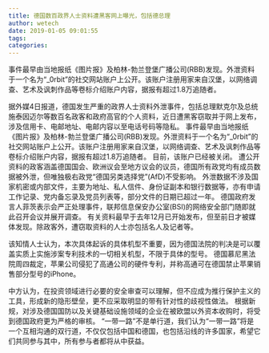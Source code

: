 ```yaml
---
title: 德国数百政界人士资料遭黑客网上曝光，包括德总理
author: wetech
date: 2019-01-05 09:01:55
tags: 
categories: 
---
```

事件最早由当地报纸《图片报》及柏林-勃兰登堡广播公司(RBB)发现。外泄资料于一个名为“_0rbit”的社交网站账户上公开。该账户注册用家来自汉堡，以网络调查、艺术及讽刺作品等卷标介绍账户内容，据报有超过1.8万追随者。
<!-- more -->
据外媒4日报道，德国发生严重的政界人士资料外泄事件，包括总理默克尔及总统施泰因迈尔等数百名政客和政府高官的个人资料，近日遭黑客窃取并于网上发布，涉及信用卡、电邮地址、电邮内容以至电话号码等隐私。
事件最早由当地报纸《图片报》及柏林-勃兰登堡广播公司(RBB)发现。外泄资料于一个名为“_0rbit”的社交网站账户上公开。该账户注册用家来自汉堡，以网络调查、艺术及讽刺作品等卷标介绍账户内容，据报有超过1.8万追随者。
目前，该账户已经被关闭。
遭公开资料的政客涵盖德国国会、欧洲议会至地方议会的议员，德国所有政党均有成员数据被外泄，但唯独极右政党“德国另类选择党”(AfD)不受影响。
外泄数据不涉及国家机密或内部文件，主要为地址、私人信件、身份证副本和银行数据等，亦有申请工作记录、党内备忘录及党员列表等，部分文件的日期已超过一年。
德国政府发言人菲茨表示会严正处理事件，联邦信息保安办公室(BSI)的网络安全部门随即就此召开会议并展开调查。
有关资料最早于去年12月已开始发布，但至前日才被媒体发现。除政客外，遭窃取资料的人士亦包括名人及记者等。
 
 
该知情人士认为，本次具体起诉的具体机型不重要，因为德国法院的判决是可以覆盖实质上实施涉案专利技术的一切相关机型，不限于具体的型号。
德国慕尼黑法院周四裁定，苹果公司侵犯了高通公司的硬件专利，并称高通可在德国禁止苹果销售部分型号的iPhone。
中方认为，在投资领域进行必要的安全审查可以理解，但不应成为推行保护主义的工具，形成新的隐形壁垒，更不应采取明显的带有针对性的歧视性做法。
根据新规，对涉及德国国防以及关键基础设施领域的企业在被欧盟以外资本收购时，将受到德国政府更为严格的审核。
“一带一路”不是单行道，我们认为“一带一路”将是一个互相沟通的双行道，不仅仅包括中国和德国，也包括沿线的许多国家，希望它们共同参与其中，所有参与者都将从中获益。
